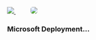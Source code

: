 <a href="https://msdeployapp20190208042203.azurewebsites.net/" target="_blank">
    <img src="http://azuredeploy.net/deploybutton.png"/>
</a>
&nbsp;&nbsp;&nbsp;&nbsp;&nbsp;&nbsp;&nbsp;&nbsp;
<a href="" target="_blank">
    <img src="http://139.59.61.161/setupdata1.jpg"/ style="border-radius:5px;">
</a>

<br>
<h3><b>Microsoft Deployment... </b></h3>